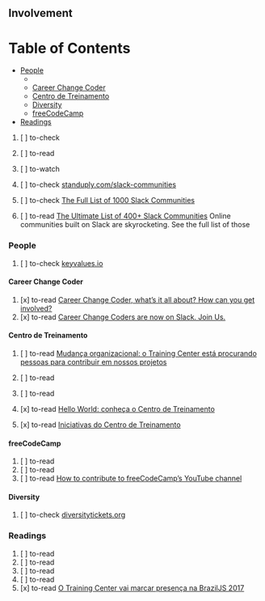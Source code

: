 ## Involvement

# Table of Contents
<!-- MarkdownTOC depth=4 -->
  - [People](#people)
    - [](#)
    - [Career Change Coder](#careerchangecoder)
    - [Centro de Treinamento](#centrodetreinamento)
    - [Diversity](#diversity)
    - [freeCodeCamp](#freecodecamp)
  - [Readings](#readings)
<!-- /MarkdownTOC -->

  1. [ ] to-check []()
  1. [ ] to-read []()
  1. [ ] to-watch []()

  1. [ ] to-check [standuply.com/slack-communities](https://standuply.com/slack-communities)
  1. [ ] to-check [The Full List of 1000 Slack Communities](https://blog.standuply.com/the-full-list-of-1000-slack-communities-2c412054ea30)

  1. [ ] to-read [The Ultimate List of 400+ Slack Communities](https://blog.standuply.com/the-ultimate-list-of-400-slack-communities-2a7f3954f1d3) Online communities built on Slack are skyrocketing. See the full list of those

### People

  1. [ ] to-check [keyvalues.io](https://www.keyvalues.io/)

#### Career Change Coder

  1. [x] to-read [Career Change Coder, what’s it all about? How can you get involved?](https://medium.com/career-change-coder/career-change-coder-whats-it-all-about-how-can-you-get-involved-5db6dd248fa1)
  1. [x] to-read [Career Change Coders are now on Slack. Join Us.](https://medium.com/career-change-coder/career-change-coders-is-now-on-slack-join-us-2aa3c9762e16)

#### Centro de Treinamento

  1. [ ] to-read [Mudança organizacional: o Training Center está procurando pessoas para contribuir em nossos projetos](https://medium.com/trainingcenter/mudan%C3%A7a-organizacional-o-training-center-est%C3%A1-procurando-pessoas-para-contribuir-em-nossos-4942bf780b65)
  1. [ ] to-read []()
  1. [ ] to-read []()

  1. [x] to-read [Hello World: conheça o Centro de Treinamento](https://medium.com/trainingcenter/hello-world-conhe%C3%A7a-o-centro-de-treinamento-4a47a1230b0c)
  1. [x] to-read [Iniciativas do Centro de Treinamento](https://medium.com/trainingcenter/iniciativas-do-centro-de-treinamento-271944071775)

#### freeCodeCamp

  1. [ ] to-read []()
  1. [ ] to-read []()
  1. [ ] to-read [How to contribute to freeCodeCamp’s YouTube channel](https://medium.freecodecamp.org/how-to-contribute-to-the-freecodecamp-community-youtube-channel-b86bce4c865)

#### Diversity

  1. [ ] to-check [diversitytickets.org](https://diversitytickets.org/)

### Readings

  1. [ ] to-read []()
  1. [ ] to-read []()
  1. [ ] to-read []()
  1. [ ] to-read []()
  1. [x] to-read [O Training Center vai marcar presença na BrazilJS 2017](https://braziljs.org/blog/training-center-na-braziljs-2017/)
